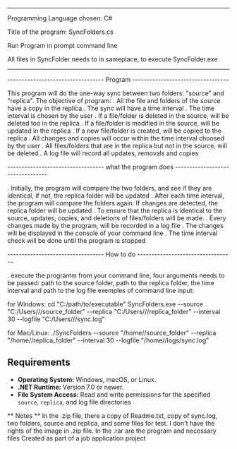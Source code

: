 ***************************************
Programming Language chosen: C#

Title of the program: SyncFolders.cs

Run Program in prompt command line

All files in SyncFolder needs to in sameplace, to execute SyncFolder.exe 
***************************************

---------------------------------- Program ----------------------------------

This program will do the one-way sync between two folders: "source" and "replica".
The objective of program: 
. All the file and folders of the source have a copy in the replica
. The sync will have a time interval
. The time interval is chosen by the user
. If a file/folder is deleted in the source, will be deleted too in the replica
. If a file/folder is modified in the source, will be updated in the replica
. If a new file/folder is created, will be copied to the replica
. All changes and copies will occur within the time interval choosed by the user 
. All files/folders that are in the replica but not in the source, will be deleted
. A log file will record all updates, removals and copies



---------------------------------- what the program does ---------------------------------  

. Initially, the program will compare the two folders, and see if they are identical, if not, the replica folder will be updated
. After each time interval, the program will compare the folders again. If changes are detected, the replica folder will be updated
. To ensure that the replica is identical to the source, updates, copies, and deletions of files/folders will be made.
. Every changes made by the program, will be recorded in a log file
. The changes will be  displayed in the console of your command line
. The time interval check will be done until the program is stopped



---------------------------------- How to do ----------------------------------

. execute the programm from your command line, four arguments needs to be passed: path to the source folder, path to the replica folder, the time interval and path to the log file
exemples of command line input:

for Windows: cd "C:/path/to/executable"
SyncFolders.exe --source "C:/Users/<name>/<folder>/source_folder" --replica "C:/Users/<name>/<folder>/replica_folder" --interval 30 --logfile "C:/Users/<name>/<folder>/sync.log"

for Mac/Linux: ./SyncFolders --source "/home/<name>/source_folder" --replica "/home/<name>/replica_folder" --interval 30 --logfile "/home/<name>/logs/sync.log"

 
## Requirements

- **Operating System:** Windows, macOS, or Linux.
- **.NET Runtime:** Version 7.0 or newer.
- **File System Access:** Read and write permissions for the specified `source`, `replica`, and log file directories


** Notes **
In the .zip file, there a copy of Readme.txt, copy of sync.log, two folders, source and replica, and some files for test. I don't have the rights of the image in .zip file.
In the .rar are the program and necessary files
Created as part of a job application project
